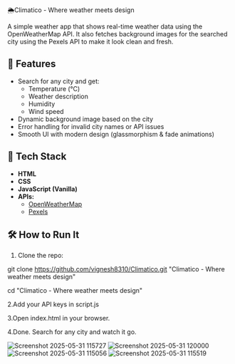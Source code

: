 🌦️Climatico - Where weather meets design

A simple weather app that shows real-time weather data using the OpenWeatherMap API. It also fetches background images for the searched city using the Pexels API to make it look clean and fresh.

## 🚀 Features

- Search for any city and get:
  - Temperature (°C)
  - Weather description
  - Humidity
  - Wind speed
- Dynamic background image based on the city
- Error handling for invalid city names or API issues
- Smooth UI with modern design (glassmorphism & fade animations)

## 🧱 Tech Stack

- **HTML**
- **CSS**
- **JavaScript (Vanilla)**
- **APIs:**
  - [OpenWeatherMap](https://openweathermap.org/api)
  - [Pexels](https://www.pexels.com/api/)

## 🛠️ How to Run It

1. Clone the repo:

  git clone https://github.com/vignesh8310/Climatico.git "Climatico - Where weather meets design"
  
  cd "Climatico - Where weather meets design"


2.Add your API keys in script.js

3.Open index.html in your browser.

4.Done. Search for any city and watch it go.


![Screenshot 2025-05-31 115727](https://github.com/user-attachments/assets/3b43e69b-1c3a-410e-83d9-ab2eb7e7075b)
![Screenshot 2025-05-31 120000](https://github.com/user-attachments/assets/2698e6f3-6624-40e1-b916-00c4c9b6b927)
![Screenshot 2025-05-31 115056](https://github.com/user-attachments/assets/2628e3cc-1a7c-451a-a749-165361fa3fc1)
![Screenshot 2025-05-31 115519](https://github.com/user-attachments/assets/77026f73-b5b1-4dda-8574-ca50e7c6d208)




